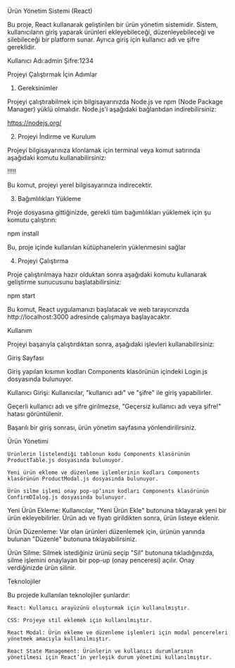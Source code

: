 Ürün Yönetim Sistemi (React)

Bu proje, React kullanarak geliştirilen bir ürün yönetim sistemidir. Sistem, kullanıcıların giriş yaparak ürünleri ekleyebileceği, düzenleyebileceği ve silebileceği bir platform sunar. Ayrıca giriş için kullanıcı adı ve şifre gereklidir.

Kullanıcı Adı:admin
Şifre:1234

Projeyi Çalıştırmak İçin Adımlar
1. Gereksinimler

Projeyi çalıştırabilmek için bilgisayarınızda Node.js ve npm (Node Package Manager) yüklü olmalıdır. Node.js'i aşağıdaki bağlantıdan indirebilirsiniz:

  https://nodejs.org/

2. Projeyi İndirme ve Kurulum

Projeyi bilgisayarınıza klonlamak için terminal veya komut satırında aşağıdaki komutu kullanabilirsiniz:

!!!!!

Bu komut, projeyi yerel bilgisayarınıza indirecektir.

3. Bağımlılıkları Yükleme

Proje dosyasına gittiğinizde, gerekli tüm bağımlılıkları yüklemek için şu komutu çalıştırın:

npm install

Bu, proje içinde kullanılan kütüphanelerin yüklenmesini sağlar

4. Projeyi Çalıştırma

Proje çalıştırılmaya hazır olduktan sonra aşağıdaki komutu kullanarak geliştirme sunucusunu başlatabilirsiniz:

npm start

Bu komut, React uygulamanızı başlatacak ve web tarayıcınızda http://localhost:3000 adresinde çalışmaya başlayacaktır.


Kullanım

Projeyi başarıyla çalıştırdıktan sonra, aşağıdaki işlevleri kullanabilirsiniz:


Giriş Sayfası

  Giriş yapılan kısımın kodları Components klasörünün içindeki Login.js dosyasında bulunuyor. 

  Kullanıcı Girişi: Kullanıcılar, "kullanıcı adı" ve "şifre" ile giriş yapabilirler.

  Geçerli kullanıcı adı ve şifre girilmezse, "Geçersiz kullanıcı adı veya şifre!" hatası görüntülenir.

  Başarılı bir giriş sonrası, ürün yönetim sayfasına yönlendirilirsiniz.

  Ürün Yönetimi

    Ürünlerin listelendiği tablonun kodu Components klasörünün ProductTable.js dosyasında bulunuyor.

    Yeni ürün ekleme ve düzenleme işlemlerinin kodları Components klasörünün ProductModal.js dosyasında bulunuyor. 

    Ürün silme işlemi onay pop-upʼının kodları Components klasörünün ConfirmDİalog.js dosyasında bulunuyor.

  Yeni Ürün Ekleme: Kullanıcılar, "Yeni Ürün Ekle" butonuna tıklayarak yeni bir ürün ekleyebilirler. Ürün adı ve fiyatı girildikten sonra, ürün listeye eklenir.

 Ürün Düzenleme: Var olan ürünleri düzenlemek için, ürünün yanında bulunan "Düzenle" butonuna tıklayabilirsiniz.

 Ürün Silme: Silmek istediğiniz ürünü seçip "Sil" butonuna tıkladığınızda, silme işlemini onaylayan bir pop-up (onay penceresi) açılır. Onay verdiğinizde ürün silinir.

 Teknolojiler

Bu projede kullanılan teknolojiler şunlardır:

    React: Kullanıcı arayüzünü oluşturmak için kullanılmıştır.

    CSS: Projeye stil eklemek için kullanılmıştır.

    React Modal: Ürün ekleme ve düzenleme işlemleri için modal pencereleri yönetmek amacıyla kullanılmıştır.

    React State Management: Ürünlerin ve kullanıcı durumlarının yönetilmesi için React’in yerleşik durum yönetimi kullanılmıştır.
    
    